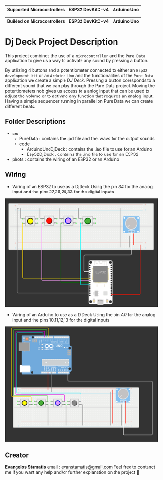 | Supported Microcontrollers| ESP32 DevKitC-v4 | Arduino Uno |
| ------------------------- | ---------------- | ----------- |

| Builded on Microcontrollers| ESP32 DevKitC-v4 | Arduino Uno |
| -------------------------- | ---------------- | ----------- |


# Dj Deck Project Description
This project combines the use of a `microcontroller` and the `Pure Data` application to give us a way to activate any sound by pressing a button. 

By utilizing 4 buttons and a potentiometer connected to either an `Esp32 development kit` or an `Arduino Uno` and the functionalities of the `Pure Data` application we create a simple *DJ Deck*. Pressing a button coresponds to a different sound that we can play through the Pure Data project. Moving the potentiometers nob gives us access to a anlog input that can be used to adjust the volume or to activate any function that requires an analog input. Having a simple sequencer running in parallel on Pure Data we can create different beats. 


## Folder Descriptions 
- src 
    - PureData : contains the .pd file and the .wavs for the output sounds 
    - code
        - ArduinoUnoDjDeck : contains the .ino file to use for an Arduino
        - Esp32DjDeck      : contains the .ino file to use for an ESP32
- phots : contains the wiring of an ESP32 or an Arduino 


## Wiring 
- Wiring of an ESP32 to use as a DjDeck
Using the pin _34_ for the analog input and the pins 27,26,25,33 for the digital inputs
<img src="https://github.com/VaggStamatis/Microcontroller_DjDeck/blob/main/photos/DjDeck.png" width="600">

- Wiring of an Arduino to use as a DjDeck
Using the pin _A0_ for the analog input and the pins 10,11,12,13 for the digital inputs 
<img src="https://github.com/VaggStamatis/Microcontroller_DjDeck/blob/main/photos/ArduinoDjDeck.png" width="600"> 

## Creator 
**Evangelos Stamatis** 
email : evanstamatis@gmail.com
Feel free to contanct me if you want any help and/or further explanation on the project 🙂